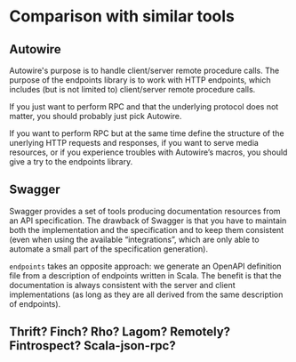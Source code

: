 # Comparison with similar tools

## Autowire

Autowire's purpose is to handle client/server remote procedure calls.
The purpose of the endpoints library is to work with HTTP endpoints, which
includes (but is not limited to) client/server remote procedure calls.

If you just want to perform RPC and that the underlying protocol does
not matter, you should probably just pick Autowire.

If you want to perform RPC but at the same time define the structure of the
unerlying HTTP requests and responses, if you want to serve media resources,
or if you experience troubles with Autowire’s macros, you should give a try
to the endpoints library.

## Swagger

Swagger provides a set of tools producing documentation resources from an API specification.
The drawback of Swagger is that you have to maintain both the implementation and the
specification and to keep them consistent (even when using the available “integrations”, which
are only able to automate a small part of the specification generation).

`endpoints` takes an opposite approach: we generate an OpenAPI definition
file from a description of endpoints written in Scala. The benefit is that the
documentation is always consistent with the server and client implementations
(as long as they are all derived from the same description of endpoints).

## Thrift? Finch? Rho? Lagom? Remotely? Fintrospect? Scala-json-rpc?
